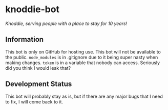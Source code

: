 # knoddie-bot
*Knoddie, serving people with a place to stay for 10 years!*

## Information
This bot is only on GitHub for hosting use. This bot will not be available to the public.
`node_modules` is in .gitignore due to it being super nasty when making changes.
`token` is in a variable that nobody can access. Seriously did you think I would leak that?

## Development Status
This bot will probably stay as is, but if there are any major bugs that I need to fix, I will come back to it.
